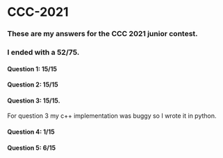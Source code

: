 # CCC-2021
### These are my answers for the CCC 2021 junior contest.
### I ended with a 52/75.

#### Question 1: 15/15

#### Question 2: 15/15

#### Question 3: 15/15. 
For question 3 my c++ implementation was buggy so I wrote it in python.

#### Question 4: 1/15

#### Question 5: 6/15
